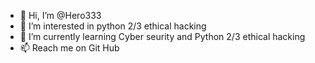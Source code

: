 - 👋 Hi, I’m @Hero333
- 👀 I’m interested in python 2/3 ethical hacking
- 🌱 I’m currently learning Cyber seurity and Python 2/3 ethical hacking
- 📫 Reach me on Git Hub

<!---
Hero333/Hero333 is a ✨ special ✨ repository because its `README.md` (this file) appears on your GitHub profile.
You can click the Preview link to take a look at your changes.
--->
